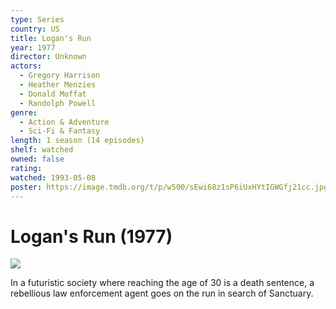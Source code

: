 ```yaml
---
type: Series
country: US
title: Logan's Run
year: 1977
director: Unknown
actors:
  - Gregory Harrison
  - Heather Menzies
  - Donald Moffat
  - Randolph Powell
genre:
  - Action & Adventure
  - Sci-Fi & Fantasy
length: 1 season (14 episodes)
shelf: watched
owned: false
rating:
watched: 1993-05-08
poster: https://image.tmdb.org/t/p/w500/sEwi68z1sP6iUxHYtIGWGfj21cc.jpg
---
```


# Logan's Run (1977)

![](https://image.tmdb.org/t/p/w500/sEwi68z1sP6iUxHYtIGWGfj21cc.jpg)

In a futuristic society where reaching the age of 30 is a death sentence, a rebellious law enforcement agent goes on the run in search of Sanctuary.